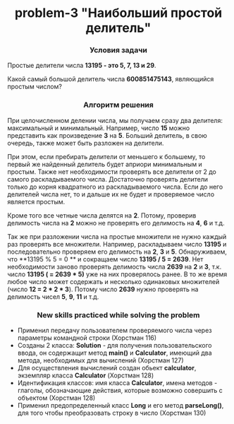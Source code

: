 <div id="header" align="center">
    <h1>problem-3 "Наибольший простой делитель"</h1>
</div>

<div id="header" align="center">
    <h3>Условия задачи</h3>
</div>

Простые делители числа **13195 - это 5, 7, 13 и 29**.

Какой самый большой делитель числа **600851475143**, являющийся простым числом?

<div id="header" align="center">
    <h3>Алгоритм решения</h3>
</div>

При целочисленном делении числа, мы получаем сразу два делителя: максимальный и минимальный.
Например, число **15** можно представить как произведение **3** на **5**. Больший делитель, в свою очередь, также может
быть разложен на делители.

При этом, если пребирать делители от меньшего к большему, то первый же найденный делитель будет априори минимальным и
простым. Также нет необходимости проверять все делители от 2 до самого раскладываемого числа. Достаточно проверять
делители только до корня квадратного из раскладываемого числа. Если до него делителей числа нет, то и дальше их не будет
и проверяемое число является простым.

Кроме того все четные числа делятся на **2**. Потому, проверив делимость числа на **2** можно не проверять его делимость на **4**, **6** и т.д.

Так же при разложении числа на простые множители не нужно каждый раз проверять все множители. 
Например, раскладываем число **13195** и последовательно проверяем его делимость на **2**, **3** и **5**. Обнаруживаем, что **13195 % 5 = 0 ** и сокращаем число **13195 / 5 = 2639**. 
Нет необходимости заново проверять делимость числа **2639** на **2** и **3**, т.к. число **13195 ( = 2639 * 5)** уже на них проверялось ранее. 
В то же время любое число может содержать и несколько одинаковых множителей (число **12 = 2 * 2 * 3**). Потому число **2639** нужно проверять на делимость чисел **5**, **9**, **11** и т.д.
 
<div id="header" align="center">
  <h3>New skills practiced while solving the problem</h3>
</div>

* Применил передачу пользователем проверяемого числа через параметры командной строки (Хорстман 116)
* Созданы 2 класса: **Solution** - для получения пользовательского ввода, он содержащит метод **main()** и **Calculator**, имеющий два метода, необходимых для вычислений (Хорстман 127)
* Для осуществления вычислений создан обьект **calculator**, экземпляр класса **Calculator** (Хорстман 128)
* Идентификация классов: имя класса **Calculator**, имена методов - глаголы, обозначающие действия, которые возможно совершить с объектом (Хорстман 128)
* Применил предопределенный класс **Long** и его метод **parseLong()**, для того чтобы преобразовать строку в число (Хорстман 130) 
